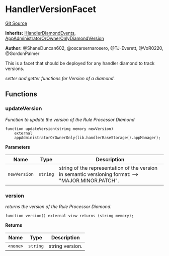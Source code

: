 # HandlerVersionFacet
[Git Source](https://github.com/thrackle-io/forte-rules-engine/blob/5026b0b8ff56953bd0f2675bfc42f5fa45097500/src/client/token/handler/diamond/HandlerVersionFacet.sol)

**Inherits:**
[IHandlerDiamondEvents](/src/common/IEvents.sol/interface.IHandlerDiamondEvents.md), [AppAdministratorOrOwnerOnlyDiamondVersion](/src/client/token/handler/common/AppAdministratorOrOwnerOnlyDiamondVersion.sol/contract.AppAdministratorOrOwnerOnlyDiamondVersion.md)

**Author:**
@ShaneDuncan602, @oscarsernarosero, @TJ-Everett, @VoR0220, @GordonPalmer

This is a facet that should be deployed for any handler diamond to track versions.

*setter and getter functions for Version of a diamond.*


## Functions
### updateVersion

*Function to update the version of the Rule Processor Diamond*


```solidity
function updateVersion(string memory newVersion)
    external
    appAdministratorOrOwnerOnly(lib.handlerBaseStorage().appManager);
```
**Parameters**

|Name|Type|Description|
|----|----|-----------|
|`newVersion`|`string`|string of the representation of the version in semantic versioning format: --> "MAJOR.MINOR.PATCH".|


### version

*returns the version of the Rule Processor Diamond.*


```solidity
function version() external view returns (string memory);
```
**Returns**

|Name|Type|Description|
|----|----|-----------|
|`<none>`|`string`|string version.|


